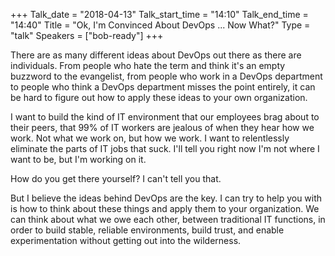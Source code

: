 +++
Talk_date = "2018-04-13"
Talk_start_time = "14:10"
Talk_end_time = "14:40"
Title = "Ok, I'm Convinced About DevOps ... Now What?"
Type = "talk"
Speakers = ["bob-ready"]
+++

There are as many different ideas about DevOps out there as there are individuals. From people who hate the term and think it's an empty buzzword to the evangelist, from people who work in a DevOps department to people who think a DevOps department misses the point entirely, it can be hard to figure out how to apply these ideas to your own organization.

I want to build the kind of IT environment that our employees brag about to their peers, that 99% of IT workers are jealous of when they hear how we work. Not what we work on, but how we work. I want to relentlessly eliminate the parts of IT jobs that suck. I'll tell you right now I'm not where I want to be, but I'm working on it.

How do you get there yourself? I can't tell you that.

But I believe the ideas behind DevOps are the key. I can try to help you with is how to think about these things and apply them to your organization. We can think about what we owe each other, between traditional IT functions, in order to build stable, reliable environments, build trust, and enable experimentation without getting out into the wilderness.
